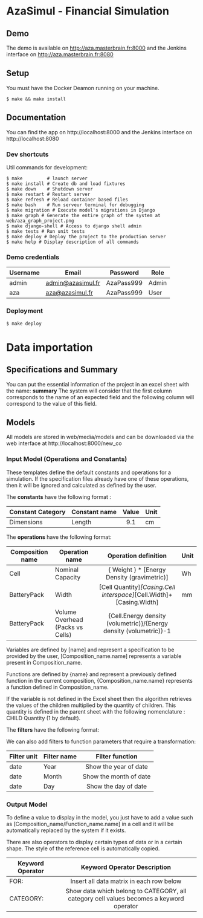 # AzaSimul - Financial Simulation

## Demo

The demo is available on http://aza.masterbrain.fr:8000 and the Jenkins interface on http://aza.masterbrain.fr:8080 

## Setup

You must have the Docker Deamon running on your machine.

```shell script
$ make && make install
```

## Documentation

You can find the app on http://localhost:8000 and the Jenkins interface on http://localhost:8080 

### Dev shortcuts

Util commands for development:
```shell script
$ make         # launch server
$ make install # Create db and load fixtures
$ make down    # Shutdown server
$ make restart # Restart server
$ make refresh # Reload container based files
$ make bash    # Run serveur terminal for debugging
$ make migration # Execute model's migrations in Django
$ make graph # Generate the entire graph of the system at web/aza_graph_project.png
$ make django-shell # Access to django shell admin
$ make tests # Run unit tests
$ make deploy # Deploy the project to the production server
$ make help # Display description of all commands
```

### Demo credentials

| Username | Email                 | Password      | Role  |
| -------- | --------------------- |:-------------:| ----- |
| admin    | admin@azasimul.fr     |  AzaPass999   | Admin |
| aza      | aza@azasimul.fr       |  AzaPass999   | User  |


### Deployment

```shell script
$ make deploy
```

# Data importation

## Specifications and Summary

You can put the essential information of the project in an excel sheet with the name: **summary**
The system will consider that the first column corresponds to the name of an expected field and the following column will correspond to the value of this field.


## Models

All models are stored in web/media/models and can be downloaded via the web interface at http://localhost:8000/new_co

### Input Model (Operations and Constants)

These templates define the default constants and operations for a simulation.
If the specification files already have one of these operations, then it will be ignored and calculated as defined by the user.

The **constants** have the following format :

| Constant Category | Constant name | Value  | Unit  |
| ----------------- | ------------- |:------:| ----- |
| Dimensions        | Length        |  9.1   | cm    |

The **operations** have the following format:

| Composition name  | Operation name                   | Operation definition                                                 | Unit  |
| ----------------- | -------------------------------- |:--------------------------------------------------------------------:| ----- |
| Cell              | Nominal Capacity                 | { Weight } * [Energy Density (gravimetric)]                          | Wh    |
| BatteryPack       | Width                            | [Cell Quantity]*[Casing.Cell interspace]*[Cell.Width]+[Casing.Width] | mm    |
| BatteryPack       | Volume Overhead (Packs vs Cells) | {Cell.Energy density (volumetric)}/{Energy density (volumetric)}-1   |       |

Variables are defined by [name] and represent a specification to be provided by the user, [Composition_name.name] represents a variable present in Composition_name.

Functions are defined by {name} and represent a previously defined function in the current composition, {Composition_name.name} represents a function defined in Composition_name.

If the variable is not defined in the Excel sheet then the algorithm retrieves the values of the children multiplied by the quantity of children. This quantity is defined in the parent sheet with the following nomenclature : CHILD Quantity (1 by default).

The **filters** have the following format:

We can also add filters to function parameters that require a transformation:

| Filter unit | Filter name  | Filter function               |
| ------------| ------------ |:-----------------------------:|
| date        | Year         | Show the year of date         |
| date        | Month        | Show the month of date        |
| date        | Day          | Show the day of date          |

### Output Model

To define a value to display in the model, you just have to add a value such as [Composition_name/Function_name.name] in a cell and it will be automatically replaced by the system if it exists.

There are also operators to display certain types of data or in a certain shape. The style of the reference cell is automatically copied.

| Keyword Operator | Keyword Operator Description                                                             |
| -----------------|:----------------------------------------------------------------------------------------:|
| FOR:             | Insert all data matrix in each row below                                                 |
| CATEGORY:        | Show data which belong to CATEGORY, all category cell values becomes a keyword operator  |
